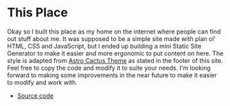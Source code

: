 # This Place

Okay so I built this place as my home on the internet where people can find out stuff about me. It was supposed to be a simple site made with plan ol' HTML, CSS and JavaScript, but I ended up building a mini Static Site Generator to make it easier and more ergonomic to put content on here. The style is adapted from [Astro Cactus Theme](https://astro-theme-cactus.netlify.app/) as stated in the footer of this site. Feel free to copy the code and modify it to suite your needs. I'm looking forward to making some improvements in the near future to make it easier to modify and work with.

- [Source code](https://github.com/paglobal/paglobal.github.io)
